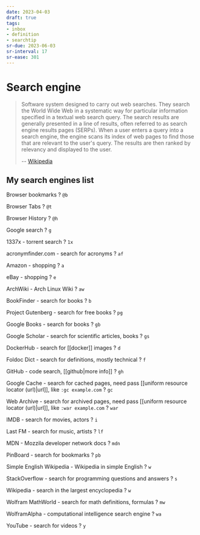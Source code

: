 ```yaml
---
date: 2023-04-03
draft: true
tags:
- inbox
- definition
- searchtip
sr-due: 2023-06-03
sr-interval: 17
sr-ease: 301
---
```


# Search engine

> Software system designed to carry out web searches. They search the World Wide Web in a systematic way for particular information specified in a textual web search query. The search results are generally presented in a line of results, often referred to as search engine results pages (SERPs). When a user enters a query into a search engine, the engine scans its index of web pages to find those that are relevant to the user's query. The results are then ranked by relevancy and displayed to the user.
>
> -- [Wikipedia](https://en.wikipedia.org/wiki/Search_engine)

## My search engines list

Browser bookmarks
?
`@b`

Browser Tabs
?
`@t`

Browser History
?
`@h`

Google search
?
`g`

1337x - torrent search
?
`1x`

acronymfinder.com - search for acronyms
?
`af`

Amazon - shopping
?
`a`

eBay - shopping
?
`e`

ArchWiki - Arch Linux Wiki
?
`aw`

BookFinder - search for books
?
`b`

Project Gutenberg - search for free books
?
`pg`

Google Books - search for books
?
`gb`

Google Scholar - search for scientific articles, books
?
`gs`

DockerHub - search for [[docker]] images
?
`d`

Foldoc Dict - search for definitions, mostly technical
?
`f`

GitHub - code search, [[github|more info]]
?
`gh`

Google Cache - search for cached pages, need pass [[uniform resource locator (url)|url]], like `:gc example.com`
?
`gc`

Web Archive - search for archived pages, need pass [[uniform resource locator (url)|url]], like `:war example.com`
?
`war`

IMDB - search for movies, actors
?
`i`

Last FM - search for music, artists
?
`lf`

MDN - Mozzila developer network docs
?
`mdn`

PinBoard - search for bookmarks
?
`pb`

Simple English Wikipedia - Wikipedia in simple English
?
`w`

StackOverflow - search for programming questions and answers
?
`s`

Wikipedia - search in the largest encyclopedia
?
`w`

Wolfram MathWorld - search for math definitions, formulas
?
`mw`

WolframAlpha - computational intelligence search engine
?
`wa`

YouTube - search for videos
?
`y`